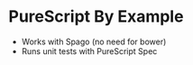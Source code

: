 # PureScript By Example 

- Works with Spago (no need for bower)
- Runs unit tests with PureScript Spec 